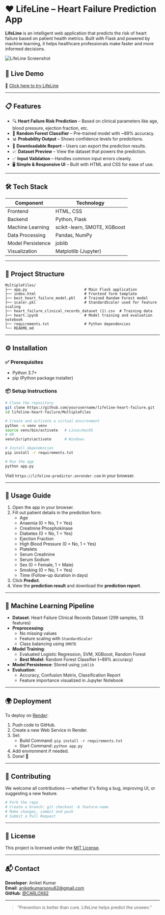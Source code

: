 # ❤️ LifeLine – Heart Failure Prediction App

**LifeLine** is an intelligent web application that predicts the risk of heart failure based on patient health metrics. Built with Flask and powered by machine learning, it helps healthcare professionals make faster and more informed decisions.

![LifeLine Screenshot](https://raw.githubusercontent.com/yourusername/lifeline-heart-failure/main/assets/screenshot.png) <!-- Replace with your actual image URL -->

## 🔗 Live Demo

🚀 [Click here to try LifeLine](https://lifeline-predictor.onrender.com)  

---

## 📋 Features

- 🔍 **Heart Failure Risk Prediction** – Based on clinical parameters like age, blood pressure, ejection fraction, etc.
- 🧠 **Random Forest Classifier** – Pre-trained model with ~89% accuracy.
- 📊 **Probability Output** – Shows confidence levels for predictions.
- 📁 **Downloadable Report** – Users can export the prediction results.
- 📈 **Dataset Preview** – View the dataset that powers the prediction.
- ✅ **Input Validation** – Handles common input errors cleanly.
- 🖥️ **Simple & Responsive UI** – Built with HTML and CSS for ease of use.

---

## 🛠️ Tech Stack

| Component        | Technology                 |
|------------------|-----------------------------|
| Frontend         | HTML, CSS                  |
| Backend          | Python, Flask              |
| Machine Learning | scikit-learn, SMOTE, XGBoost |
| Data Processing  | Pandas, NumPy              |
| Model Persistence| joblib                     |
| Visualization    | Matplotlib (Jupyter)       |

---

## 📁 Project Structure

```
MultipleFiles/
├── app.py                          # Main Flask application
├── index.html                      # Frontend form template
├── best_heart_failure_model.pkl    # Trained Random Forest model
├── scaler.pkl                      # StandardScaler used for feature scaling
├── heart_failure_clinical_records_dataset (1).csv  # Training data
├── heart.ipynb                     # Model training and evaluation notebook
├── requirements.txt                # Python dependencies
└── README.md
```

---

## ⚙️ Installation

### ✅ Prerequisites
- Python 3.7+
- pip (Python package installer)

### 📦 Setup Instructions

```bash
# Clone the repository
git clone https://github.com/yourusername/lifeline-heart-failure.git
cd lifeline-heart-failure/MultipleFiles

# Create and activate a virtual environment
python -m venv venv
source venv/bin/activate   # Linux/macOS
# OR
venv\Scripts\activate      # Windows

# Install dependencies
pip install -r requirements.txt

# Run the app
python app.py
```

Visit `https://lifeline-predictor.onrender.com` in your browser.

---

## 🧪 Usage Guide

1. Open the app in your browser.
2. Fill out patient details in the prediction form:
   - Age
   - Anaemia (0 = No, 1 = Yes)
   - Creatinine Phosphokinase
   - Diabetes (0 = No, 1 = Yes)
   - Ejection Fraction
   - High Blood Pressure (0 = No, 1 = Yes)
   - Platelets
   - Serum Creatinine
   - Serum Sodium
   - Sex (0 = Female, 1 = Male)
   - Smoking (0 = No, 1 = Yes)
   - Time (Follow-up duration in days)
3. Click **Predict**.
4. View the **prediction result** and download the **prediction report**.

---

## 🤖 Machine Learning Pipeline

- **Dataset**: Heart Failure Clinical Records Dataset (299 samples, 13 features)
- **Preprocessing**:
  - No missing values
  - Feature scaling with `StandardScaler`
  - Class balancing using `SMOTE`
- **Model Training**:
  - Evaluated Logistic Regression, SVM, XGBoost, Random Forest
  - **Best Model**: Random Forest Classifier (~89% accuracy)
- **Model Persistence**: Stored using `joblib`
- **Evaluation**:
  - Accuracy, Confusion Matrix, Classification Report
  - Feature importance visualized in Jupyter Notebook

---

## 🌍 Deployment

To deploy on [Render](https://render.com):

1. Push code to GitHub.
2. Create a new Web Service in Render.
3. Set:
   - Build Command: `pip install -r requirements.txt`
   - Start Command: `python app.py`
4. Add environment if needed.
5. Done! 🎉

---

## 🤝 Contributing

We welcome all contributions — whether it's fixing a bug, improving UI, or suggesting a new feature.

```bash
# Fork the repo
# Create a branch: git checkout -b feature-name
# Make changes, commit and push
# Submit a Pull Request
```

---

## 📄 License

This project is licensed under the [MIT License](LICENSE).

---

## 📬 Contact

**Developer**: Aniket Kumar  
**Email**: aniketkumarsonu62@gmail.com  
**GitHub**: [@CARLOX62](https://github.com/CARLOX62)

---

> “Prevention is better than cure. LifeLine helps predict the unseen.”
